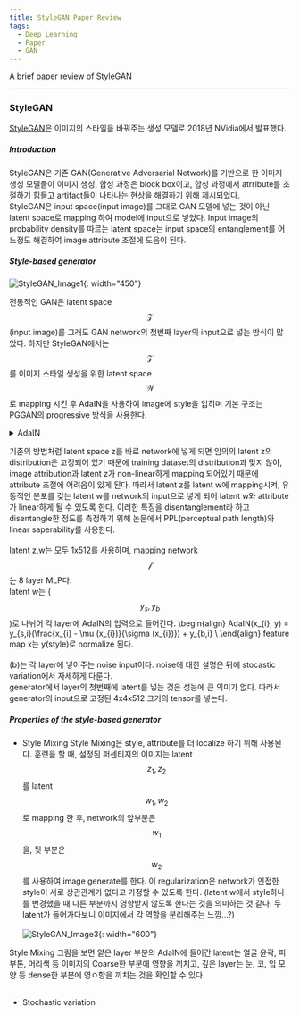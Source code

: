 ```yaml
---
title: StyleGAN Paper Review
tags:
  - Deep Learning
  - Paper
  - GAN
---
```

A brief paper review of StyleGAN <br>
<!--more-->

---
### StyleGAN
[StyleGAN](https://github.com/NVlabs/stylegan)은 이미지의 스타일을 바꿔주는 생성 모델로 2018년 NVidia에서 발표했다. <br>

##### Introduction

StyleGAN은 기존 GAN(Generative Adversarial Network)를 기반으로 한 이미지 생성 모델들이 이미지 생성, 합성 과정은 block box이고, 합성 과정에서 atrribute를 조절하기 힘들고 artifact들이 나타나는 현상을 해결하기 위해 제시되었다. <br> StyleGAN은 input space(input image)를 그대로 GAN 모델에 넣는 것이 아닌 latent space로 mapping 하여 model에 input으로 넣었다. Input image의 probability density를 따르는 latent space는 input space의 entanglement를 어느정도 해결하여 image attribute 조절에 도움이 된다.<br>

##### Style-based generator

![StyleGAN_Image1](https://user-images.githubusercontent.com/48177363/143530735-8c468fc7-6c96-4547-b94e-fbfd5f9497c1.jpg){: width="450"} <br>

전통적인 GAN은 latent space $$\mathcal{Z}$$(input image)를 그래도 GAN network의 첫번째 layer의 input으로 넣는 방식이 많았다. 하지만 StyleGAN에서는 $$\mathcal{Z}$$를 이미지 스타일 생성을 위한 latent space $$\mathcal{W}$$로 mapping 시킨 후 AdaIN을 사용하여 image에 style을 입히며 기본 구조는 PGGAN의 progressive 방식을 사용한다.
<details>
  <summary>
    AdaIN
  </summary>  
  <div markdown="1">
  AdaIN은 Content의 평균, 분산을 통해 스타일을 일치시키는 방식이다. 보통 style transfar는 이미지 등의 probability distribution를 일치시킴으로서 일어난다.<br>
  <ul>
    <li>Batch Normalization </li>
    Batch Normalization은 feature map을 channel 별로 mean과 std를 정규화시키는 방식이다. Network에 input이 minibatch 단위로 들어갈 때, batch의 각 channel을 같이 normalization 시킨다.<br>
    \begin{align}
      &BN(x) = \gamma (\frac{x - \mu (x)}{\sigma (x)}) + \beta  ( \gamma, \beta 는 parameter 다) \\
      &\mu_{c}(x) = \frac{1}{NHW}\sum^{N}_{1}\sum^{H}_{1}\sum^{W}_{1}x_{nchw} \\
      &\sigma_{c}(x) = \sqrt{\frac{1}{NHW}\sum^{N}_{1}\sum^{H}_{1}\sum^{W}_{1}(x_{nchw}-\mu_{c}(x))^{2}+\epsilon} \\
    \end{align}
    <li>Instance Normalization</li>
    Batch Normalization이 같은 위치의 channel이면 batch 단위로 normalization을 진행했던 것과 다르게 IN은 각 sample 마다 channel 별로 normalization을 진행한다. <br>
    \begin{align}
      &IN(x) = \gamma (\frac{x - \mu (x)}{\sigma (x)}) + \beta (\gamma, \beta는 parameter 다) \\
      &\mu_{nc}(x) = \frac{1}{HW}\sum^{H}_{1}\sum^{W}_{1}x_{nchw} \\
      &\sigma_{nc}(x) = \sqrt{\frac{1}{HW}\sum^{H}_{1}\sum^{W}_{1}(x_{nchw}-\mu_{nc}(x))^{2}+\epsilon} \\
    \end{align}
    <li>Conditional Instance Normalization </li>
    Style s마다 IN를 따로 학습하여 같은 Convolution weight를 가지고 있더라도 다른 Style을 generate할 수 있다.
    \begin{align}
      &CIN(x) = \gamma^{s} (\frac{x - \mu (x)}{\sigma (x)}) + \beta^{s} (\gamma, \beta는 parameter 다) \\
    \end{align}
    <li>Interpreting IN</li>
    BN과 IN의 비교 그래프는 아래와 같다. <br>
    <img src="https://user-images.githubusercontent.com/48177363/143556856-595b1646-2cee-4b61-8e53-9fd75bbbc251.jpg" width="600"> <br>
    Training set을 Origin(a)과 luminance(b)로 normalize해서 training set으로 활용했을 때, BN보다 IN의 Style Loss convergence가 빠른 것을 확인할 수 있다. 하지만 Training set을 Target과는 다른 하나의 Style로 normalize하여 training을 하였을 시, BN과 IN의 Style Loss의 convergence gap이 줄어든 것을 확인할 수 있다. 따라서 IN이 training 시, Style을 normalize하는 효과를 가지고 있어, Style transfar에 더 효과적인 normalize 방식이라는 것을 확인할 수 있다. <br><br>
    <li>Adaptive Instance Normalization</li>
    따라서 Style transfar에는 BN보다 IN이 좀 더 효과적이라고 할 수 있다. Style Mixing을 위한 StyleGAN에서는 AdaIN을 사용한다. AdaIN은 content input x와 style input y를 받고 training parameter가 없다. 기존 IN의 parameter를 input으로 대체한다. 아래의 식과 같이 기존 content input의 probability distribution을 style input의 것으로 바꿔 스타일 변화를 일으킨다.
    \begin{align}
      AdaIN(x) = \sigma (y) (\frac{x - \mu (x)}{\sigma (x)}) + \mu (y) \\
    \end{align}
    </ul>
  </div>
</details>

기존의 방법처럼 latent space z를 바로 network에 넣게 되면 임의의 latent z의 distribution은 고정되어 있기 때문에 training dataset의 distribution과 맞지 않아, image attribution과 latent z가 non-linear하게 mapping 되어있기 때문에 attribute 조절에 어려움이 있게 된다. 따라서 latent z를 latent w에 mapping시켜, 유동적인 분포를 갖는 latent w를 network의 input으로 넣게 되어 latent w와 attribute가 linear하게 될 수 있도록 한다. 이러한 특징을 disentanglement라 하고 disentangle한 정도를 측정하기 위해 논문에서 PPL(perceptual path length)와 linear saperability를 사용한다. <br><br>
latent z,w는 모두 1x512를 사용하며, mapping network $$\mathcal{f}$$는 8 layer MLP다. <br>
latent w는 ($$y_{s}, y_{b}$$)로 나뉘어 각 layer에 AdaIN의 입력으로 들어간다.
\begin{align}
AdaIN(x_{i}, y) = y_{s,i}(\frac{x_{i} - \mu (x_{i})}{\sigma (x_{i})}) + y_{b,i} \\
\end{align}
feature map x는 y(style)로 normalize 된다. <br><br>
(b)는 각 layer에 넣어주는 noise input이다. noise에 대한 설명은 뒤에 stocastic variation에서 자세하게 다룬다.<br>
generator에서 layer의 첫번째에 latent를 넣는 것은 성능에 큰 의미가 없다. 따라서 generator의 input으로 고정된 4x4x512 크기의 tensor를 넣는다. 

##### Properties of the style-based generator

- Style Mixing
Style Mixing은 style, attribute를 더 localize 하기 위해 사용된다. 훈련을 할 때, 설정된 퍼센티지의 이미지는 latent $$z_{1}, z_{2}$$를 latent $$w_{1}, w_{2}$$로 mapping 한 후, network의 앞부분은 $$w_{1}$$을, 뒷 부분은 $$w_{2}$$를 사용하여 image generate를 한다. 이 regularization은 network가 인접한 style이 서로 상관관계가 없다고 가정할 수 있도록 한다. (latent w에서 style하나를 변경했을 때 다른 부분까지 영향받지 않도록 한다는 것을 의미하는 것 같다. 두 latent가 들어가다보니 이미지에서 각 역할을 분리해주는 느낌...?) <br><br>
![StyleGAN_Image3](https://user-images.githubusercontent.com/48177363/143576232-e874dcf7-36a5-4d34-b105-9366a4655088.jpg "Style Mixing"){: width="600"} <br>

Style Mixing 그림을 보면 얕은 layer 부분의 AdaIN에 들어간 latent는 얼굴 윤곽, 피부톤, 머리색 등 이미지의 Coarse한 부분에 영향을 끼치고, 깊은 layer는 눈, 코, 입 모양 등 dense한 부분에 영ㅇ향을 끼치는 것을 확인할 수 있다. <br><br>
- Stochastic variation




